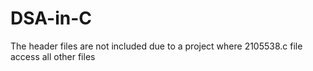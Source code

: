 # DSA-in-C
The header files are not included due to a project where 2105538.c file access all other files
